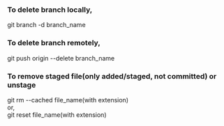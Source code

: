 ### To delete branch locally,
git branch -d branch_name

### To delete branch remotely,
git push origin --delete branch_name

### To remove staged file(only added/staged, not committed) or unstage
git rm --cached file_name(with extension) <br>
or, <br>
git reset file_name(with extension)

